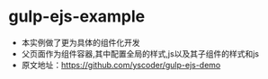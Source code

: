 # gulp-ejs-example
- 本实例做了更为具体的组件化开发
- 父页面作为组件容器,其中配置全局的样式,js以及其子组件的样式和js
- 原文地址：https://github.com/yscoder/gulp-ejs-demo

